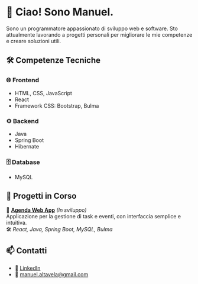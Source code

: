 # 👋 Ciao! Sono Manuel.

Sono un programmatore appassionato di sviluppo web e software. Sto attualmente lavorando a progetti personali per migliorare le mie competenze e creare soluzioni utili.

## 🛠️ Competenze Tecniche

### 🌐 Frontend
- HTML, CSS, JavaScript
- React
- Framework CSS: Bootstrap, Bulma

### ⚙️ Backend
- Java
- Spring Boot
- Hibernate

### 🗄️ Database
- MySQL

## 🚧 Progetti in Corso

🔗 [**Agenda Web App**](https://github.com/Manu3l02/tasktodo) *(In sviluppo)*  
Applicazione per la gestione di task e eventi, con interfaccia semplice e intuitiva.  
🛠️ *React, Java, Spring Boot, MySQL, Bulma*

## 📫 Contatti
- 💼 [LinkedIn](https://www.linkedin.com/in/manuel-altavela-358243303/)
- 📧 manuel.altavela@gmail.com

